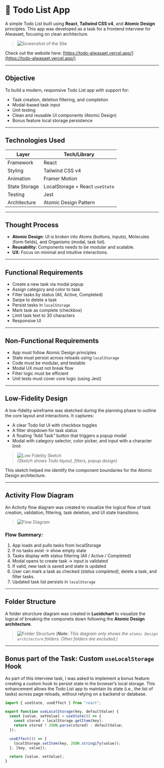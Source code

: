 # 📝 Todo List App

A simple Todo List built using **React**, **Tailwind CSS v4**, and **Atomic Design** principles. This app was developed as a task for a frontend interview for Alwasaet, focusing on clean architecture.

> ![Screenshot of the Site](https://github.com/NouranAlSharawneh/todoAlwasaet/blob/main/public/assets/Webapp.png)

Check out the website here: [https://todo-alwasaet.vercel.app/](https://todo-alwasaet.vercel.app/)

---

## Objective

To build a modern, responsive Todo List app with support for:

- Task creation, deletion filtering, and completion
- Modal-based task input
- Unit testing
- Clean and reusable UI components (Atomic Design)
- Bonus feature local storage persistence

---

## Technologies Used

| Layer         | Tech/Library                    |
| ------------- | ------------------------------- |
| Framework     | React                           |
| Styling       | Tailwind CSS v4                 |
| Animation     | Framer Motion                   |
| State Storage | LocalStorage + React `useState` |
| Testing       | Jest                            |
| Architecture  | Atomic Design Pattern           |

---

## Thought Process

- **Atomic Design**: UI is broken into Atoms (buttons, inputs), Molecules (form fields), and Organisms (modal, task list).
- **Reusability**: Components needs to be modular and scalable.
- **UX**: Focus on minimal and intuitive interactions.

---

## Functional Requirements

- Create a new task via modal popup
- Assign category and color to task
- Filter tasks by status (All, Active, Completed)
- Swipe to delete a task
- Persist tasks in `localStorage`
- Mark task as complete (checkbox)
- Limit task text to 30 characters
- Responsive UI

---

## Non-Functional Requirements

- App must follow Atomic Design principles
- State must persist across reloads using `localStorage`
- Code must be modular, and testable
- Modal UX must not break flow
- Filter logic must be efficient
- Unit tests must cover core logic (using Jest)

---

## Low-Fidelity Design

A low-fidelity wireframe was sketched during the planning phase to outline the core layout and interactions. It captures:

- A clear Todo list UI with checkbox toggles
- A filter dropdown for task status
- A floating “Add Task” button that triggers a popup modal
- Modal with category selector, color picker, and input with a character limit

> ![Low Fidelity Sketch](https://github.com/NouranAlSharawneh/todoAlwasaet/blob/main/public/assets/sketch.png)  
> _(Sketch shows Todo layout, filters, popup design)_

This sketch helped me identify the component boundaries for the Atomic Design architecture.

---

## Activity Flow Diagram

An Activity flow diagram was created to visualize the logical flow of task creation, validation, filtering, task deletion, and UI state transitions.

> ![Flow Diagram](https://github.com/NouranAlSharawneh/todoAlwasaet/blob/main/public/assets/ActivityDigram.png)

### Flow Summary:

1. App loads and pulls tasks from localStorage
2. If no tasks exist → show empty state
3. Tasks display with status filtering (All / Active / Completed)
4. Modal opens to create task → input is validated
5. If valid, new task is saved and state is updated
6. User can mark a task as checked _(status completed)_, delete a task, and filter tasks.
7. Updated task list persists in `localStorage`

---

## Folder Structure

A folder strurcture diagram was created in **Lucidchart** to visualize the logical of breaking the componets down following the **Atomic Design architecture**.

> ![Folder Structure](https://github.com/NouranAlSharawneh/todoAlwasaet/blob/main/public/assets/FolderStructure.png)
> _(**Note:** This diagram only shows the `atomic Design architecture` folders. Other folders are excluded.)_

---

## Bonus part of the Task: Custom `useLocalStorage` Hook

As part of this interview task, I was asked to implement a bonus feature: creating a custom hook to persist state in the browser’s local storage. This enhancement allows the Todo List app to maintain its state (i.e., the list of tasks) across page reloads, without relying on a backend or database.

```js
import { useState, useEffect } from "react";

export function useLocalStorage(key, defaultValue) {
  const [value, setValue] = useState(() => {
    const stored = localStorage.getItem(key);
    return stored ? JSON.parse(stored) : defaultValue;
  });

  useEffect(() => {
    localStorage.setItem(key, JSON.stringify(value));
  }, [key, value]);

  return [value, setValue];
}
```
